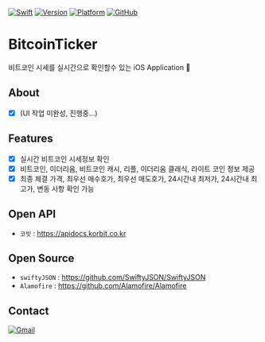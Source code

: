 [![Swift](https://img.shields.io/badge/Swift-Document-E77335.svg)](https://swift.org)
[![Version](https://img.shields.io/badge/Version-Swift%204.0-orange.svg)](https://developer.apple.com/kr/swift/)
[![Platform](https://img.shields.io/badge/Platform-%20iOS%209.0%2B-lightgrey.svg)](https://support.apple.com/ko_KR/downloads/ios)
[![GitHub](https://img.shields.io/badge/Github-S2Hwan-red.svg)](https://github.com/S2Hwan/BitcoinTicker/)

# BitcoinTicker
비트코인 시세를 실시간으로 확인할수 있는 iOS Application 


## About
- [x] (UI 작업 미완성, 진행중...)

## Features
 - [x] 실시간 비트코인 시세정보 확인
 - [x] 비트코인, 이더리움, 비트코인 캐시, 리플, 이더리움 클래식, 라이트 코인 정보 제공
 - [x] 최종 체결 가격, 최우선 매수호가, 최우선 매도호가, 24시간내 최저가, 24시간내 최고가, 변동 사항 확인 가능

## Open API
 - `코빗` : https://apidocs.korbit.co.kr

## Open Source
 - `swiftyJSON` : https://github.com/SwiftyJSON/SwiftyJSON
 - `Alamofire` : https://github.com/Alamofire/Alamofire

## Contact
[![Gmail](https://img.shields.io/badge/gmail-sclooney0410%40gmail.com-000000.svg)](sclooney0410@gmail.com)

